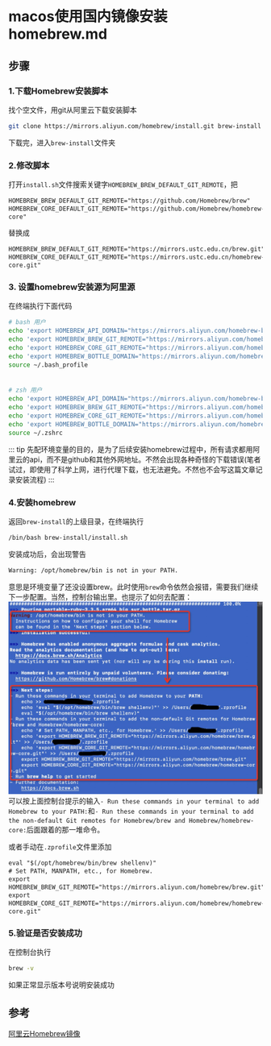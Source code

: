 # macos使用国内镜像安装homebrew.md

## 步骤

### 1.下载Homebrew安装脚本

找个空文件，用git从阿里云下载安装脚本

```bash
git clone https://mirrors.aliyun.com/homebrew/install.git brew-install
```

下载完，进入`brew-install`文件夹

### 2.修改脚本

打开`install.sh`文件搜索关键字`HOMEBREW_BREW_DEFAULT_GIT_REMOTE`，把

```shell
HOMEBREW_BREW_DEFAULT_GIT_REMOTE="https://github.com/Homebrew/brew"
HOMEBREW_CORE_DEFAULT_GIT_REMOTE="https://github.com/Homebrew/homebrew-core"
```

替换成

```shell
HOMEBREW_BREW_DEFAULT_GIT_REMOTE="https://mirrors.ustc.edu.cn/brew.git"
HOMEBREW_CORE_DEFAULT_GIT_REMOTE="https://mirrors.ustc.edu.cn/homebrew-core.git"
```

### 3. 设置homebrew安装源为阿里源

在终端执行下面代码

```bash
# bash 用户
echo 'export HOMEBREW_API_DOMAIN="https://mirrors.aliyun.com/homebrew-bottles/api"' >> ~/.bash_profile
echo 'export HOMEBREW_BREW_GIT_REMOTE="https://mirrors.aliyun.com/homebrew/brew.git"' >> ~/.bash_profile
echo 'export HOMEBREW_CORE_GIT_REMOTE="https://mirrors.aliyun.com/homebrew/homebrew-core.git"' >> ~/.bash_profile
echo 'export HOMEBREW_BOTTLE_DOMAIN="https://mirrors.aliyun.com/homebrew/homebrew-bottles"' >> ~/.bash_profile
source ~/.bash_profile


# zsh 用户
echo 'export HOMEBREW_API_DOMAIN="https://mirrors.aliyun.com/homebrew-bottles/api"' >> ~/.zshrc
echo 'export HOMEBREW_BREW_GIT_REMOTE="https://mirrors.aliyun.com/homebrew/brew.git"' >> ~/.zshrc
echo 'export HOMEBREW_CORE_GIT_REMOTE="https://mirrors.aliyun.com/homebrew/homebrew-core.git"' >> ~/.zshrc
echo 'export HOMEBREW_BOTTLE_DOMAIN="https://mirrors.aliyun.com/homebrew/homebrew-bottles"' >> ~/.zshrc
source ~/.zshrc
```

::: tip
先配环境变量的目的，是为了后续安装homebrew过程中，所有请求都用阿里云的api，而不是github和其他外网地址。不然会出现各种奇怪的下载错误(笔者试过，即使用了科学上网，进行代理下载，也无法避免。不然也不会写这篇文章记录安装流程)
:::

### 4.安装homebrew

返回`brew-install`的上级目录，在终端执行

```bash
/bin/bash brew-install/install.sh
```

安装成功后，会出现警告

```bash
Warning: /opt/homebrew/bin is not in your PATH.
```

意思是环境变量了还没设置brew。此时使用`brew`命令依然会报错，需要我们继续下一步配置。当然，控制台输出里。也提示了如何去配置：
![图1](./macos使用国内镜像安装homebrew/1.jpg)
可以按上面控制台提示的输入`- Run these commands in your terminal to add Homebrew to your PATH:`和`- Run these commands in your terminal to add the non-default Git remotes for Homebrew/brew and Homebrew/homebrew-core:`后面跟着的那一堆命令。

或者手动在`.zprofile`文件里添加

```shell
eval "$(/opt/homebrew/bin/brew shellenv)"
# Set PATH, MANPATH, etc., for Homebrew.
export HOMEBREW_BREW_GIT_REMOTE="https://mirrors.aliyun.com/homebrew/brew.git"
export HOMEBREW_CORE_GIT_REMOTE="https://mirrors.aliyun.com/homebrew/homebrew-core.git"
```

### 5.验证是否安装成功

在控制台执行

```bash
brew -v
```

如果正常显示版本号说明安装成功

## 参考

[阿里云Homebrew镜像](https://developer.aliyun.com/mirror/homebrew?spm=a2c6h.13651102.0.0.4c3a1b11jeXTUW)

